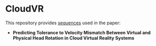 # CloudVR
This repository provides [sequences](http://www.baidu.com/) used in the paper:

   * **Predicting Tolerance to Velocity Mismatch Between Virtual and Physical Head Rotation in Cloud Virtual Reality Systems**
